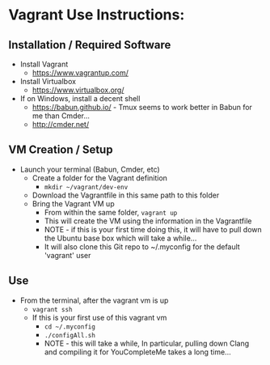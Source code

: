 Vagrant Use Instructions:
=========================

## Installation / Required Software
* Install Vagrant
   * https://www.vagrantup.com/
* Install Virtualbox
   * https://www.virtualbox.org/
* If on Windows, install a decent shell
  * https://babun.github.io/ - Tmux seems to work better in Babun for me than Cmder...
  * http://cmder.net/

## VM Creation / Setup
* Launch your terminal (Babun, Cmder, etc)
  * Create a folder for the Vagrant definition
     * `mkdir ~/vagrant/dev-env`
  * Download the Vagrantfile in this same path to this folder
  * Bring the Vagrant VM up
     * From within the same folder, `vagrant up`
     * This will create the VM using the information in the Vagrantfile
     * NOTE - if this is your first time doing this, it will have to pull down the Ubuntu base box which will take a while...
     * It will also clone this Git repo to ~/.myconfig for the default 'vagrant' user

## Use
* From the terminal, after the vagrant vm is up
  * `vagrant ssh`
  * If this is your first use of this vagrant vm
     * `cd ~/.myconfig`
     * `./configAll.sh`
     * NOTE - this will take a while,  In particular, pulling down Clang and compiling it for YouCompleteMe takes a long time...
